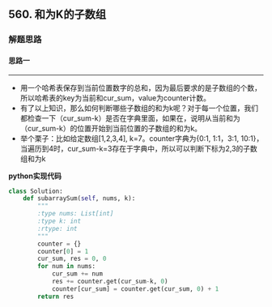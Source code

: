 ## 560. 和为K的子数组
### 解题思路
#### 思路一
****
- 用一个哈希表保存到当前位置数字的总和，因为最后要求的是子数组的个数，所以哈希表的key为当前和cur_sum，value为counter计数。
- 有了以上知识，那么如何判断哪些子数组的和为k呢？对于每一个位置，我们都检查一下（cur_sum-k）是否在字典里面，如果在，说明从当前和为（cur_sum-k）的位置开始到当前位置的子数组的和为k。
- 举个栗子：比如给定数组[1,2,3,4], k=7。counter字典为{0:1, 1:1，3:1, 10:1}，当遍历到4时，cur_sum-k=3存在于字典中，所以可以判断下标为2,3的子数组和为k

**python实现代码**
```python
class Solution:
    def subarraySum(self, nums, k):
        """
        :type nums: List[int]
        :type k: int
        :rtype: int
        """
        counter = {}
        counter[0] = 1
        cur_sum, res = 0, 0
        for num in nums:
            cur_sum += num
            res += counter.get(cur_sum-k, 0)
            counter[cur_sum] = counter.get(cur_sum, 0) + 1
        return res

```

